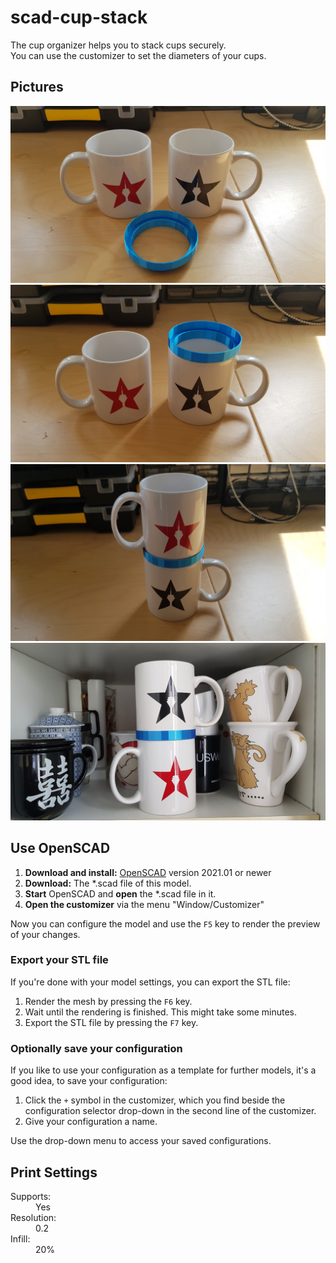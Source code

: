 # scad-cup-stack
The cup organizer helps you to stack cups securely.<br />
You can use the customizer to set the diameters of your cups.

## Pictures

![Two cups](20210515_112712.jpg)
![Put Cup Stack Organizer on top of one cup](20210515_112718.jpg)
![Put second cup on top of the Cup Stack Organizer](20210515_112725.jpg)
![Store both cups securily and space efficient into the kitchen shelf](20210515_112840.jpg)

## Use OpenSCAD

1. **Download and install:** [OpenSCAD](http://openscad.org/) version 2021.01 or newer
2. **Download:** The *.scad file of this model.
3. **Start** OpenSCAD and **open** the *.scad file in it.
4. **Open the customizer** via the menu "Window/Customizer"

Now you can configure the model and use the `F5` key to render the preview of your changes.

### Export your STL file

If you're done with your model settings, you can export the STL file:

1. Render the mesh by pressing the `F6` key.
2. Wait until the rendering is finished. This might take some minutes.
3. Export the STL file by pressing the `F7` key.

### Optionally save your configuration

If you like to use your configuration as a template for further models, it's a good idea, to save your configuration:

1. Click the `+` symbol in the customizer, which you find beside the configuration selector drop-down in the second line of the customizer.
2. Give your configuration a name.

Use the drop-down menu to access your saved configurations.

## Print Settings

<dl>
  <dt>Supports:<dt>
  <dd>Yes</dd>
  <dt>Resolution:</dt>
  <dd>0.2</dd>
  <dt>Infill:</dt>
  <dd>20%</dd>
</dl>
